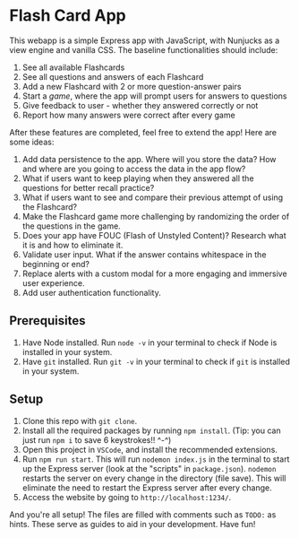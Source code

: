 # Flash Card App

This webapp is a simple Express app with JavaScript, with Nunjucks as a view engine and vanilla CSS. The baseline functionalities should include:

1. See all available Flashcards
2. See all questions and answers of each Flashcard
3. Add a new Flashcard with 2 or more question-answer pairs
4. Start a _game_, where the app will prompt users for answers to questions
5. Give feedback to user - whether they answered correctly or not
6. Report how many answers were correct after every game

After these features are completed, feel free to extend the app! Here are some ideas:

1. Add data persistence to the app. Where will you store the data? How and where are you going to access the data in the app flow?
2. What if users want to keep playing when they answered all the questions for better recall practice?
3. What if users want to see and compare their previous attempt of using the Flashcard?
4. Make the Flashcard game more challenging by randomizing the order of the questions in the game.
5. Does your app have FOUC (Flash of Unstyled Content)? Research what it is and how to eliminate it.
6. Validate user input. What if the answer contains whitespace in the beginning or end?
7. Replace alerts with a custom modal for a more engaging and immersive user experience.
8. Add user authentication functionality.

## Prerequisites

1. Have Node installed. Run `node -v` in your terminal to check if Node is installed in your system.
2. Have `git` installed. Run `git -v` in your terminal to check if `git` is installed in your system.

## Setup

1. Clone this repo with `git clone`.
2. Install all the required packages by running `npm install`. (Tip: you can just run `npm i` to save 6 keystrokes!! ^-^)
3. Open this project in `VSCode`, and install the recommended extensions.
4. Run `npm run start`. This will run `nodemon index.js` in the terminal to start up the Express server (look at the "scripts" in `package.json`). `nodemon` restarts the server on every change in the directory (file save). This will eliminate the need to restart the Express server after every change.
5. Access the website by going to `http://localhost:1234/`.

And you're all setup! The files are filled with comments such as `TODO:` as hints. These serve as guides to aid in your development. Have fun!
